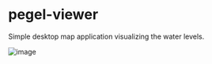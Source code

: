 # pegel-viewer
Simple desktop map application visualizing the water levels.

![image](https://user-images.githubusercontent.com/921231/137967836-a3c734bd-6464-404c-b34d-9a8c8b929619.png)

